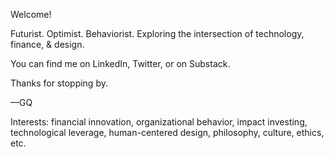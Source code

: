 Welcome!

Futurist. Optimist. Behaviorist. Exploring the intersection of technology, finance, & design.

You can find me on LinkedIn, Twitter, or on Substack.

Thanks for stopping by.

—GQ

Interests: financial innovation, organizational behavior, impact investing, technological leverage, human-centered design, philosophy, culture, ethics, etc.


<!---
garretcq/garretcq is a ✨ special ✨ repository because its `README.md` (this file) appears on your GitHub profile.
You can click the Preview link to take a look at your changes.
--->
